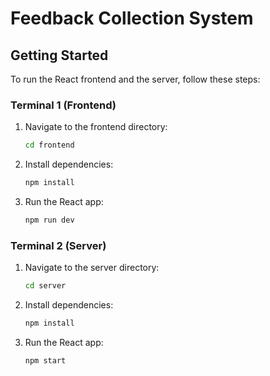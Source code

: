 # Feedback Collection System


## Getting Started
To run the React frontend and the server, follow these steps:

### Terminal 1 (Frontend)
1. Navigate to the frontend directory:

   ```bash
   cd frontend

2. Install dependencies:

   ```bash
   npm install

3. Run the React app:

   ```bash
   npm run dev

### Terminal 2 (Server)

1. Navigate to the server directory:

   ```bash
   cd server

2. Install dependencies:

   ```bash
   npm install

3. Run the React app:

   ```bash
   npm start